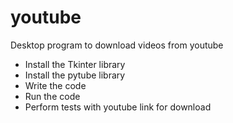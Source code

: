 # youtube
Desktop program to download videos from youtube
* Install the Tkinter library
* Install the pytube library
* Write the code
* Run the code
* Perform tests with youtube link for download
